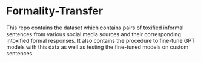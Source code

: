 # Formality-Transfer

This repo contains the dataset which contains pairs of toxified informal sentences from various social media sources and their corresponding intoxified formal responses. 
It also contains the procedure to fine-tune GPT models with this data as well as testing the fine-tuned models on custom sentences.
